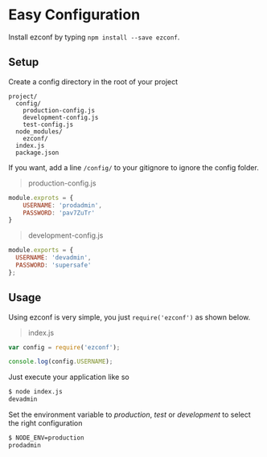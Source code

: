 # Easy Configuration

Install ezconf by typing `npm install --save ezconf`.



## Setup

Create a config directory in the root of your project

```
project/
  config/
    production-config.js
    development-config.js
    test-config.js
  node_modules/
  	ezconf/
  index.js
  package.json
```

If you want, add a line `/config/` to your gitignore to ignore the config folder.

> production-config.js

```javascript
module.exprots = {
	USERNAME: 'prodadmin',
	PASSWORD: 'pav7ZuTr'
}
```



> development-config.js

```javascript
module.exports = {
  USERNAME: 'devadmin',
  PASSWORD: 'supersafe'
};
```



## Usage

Using ezconf is very simple, you just `require('ezconf')` as shown below.

> index.js

```javascript
var config = require('ezconf');

console.log(config.USERNAME);
```

Just execute your application like so

```bash
$ node index.js
devadmin
```

Set the environment variable to *production*, *test* or *development* to select the right configuration

```bash
$ NODE_ENV=production
prodadmin
```